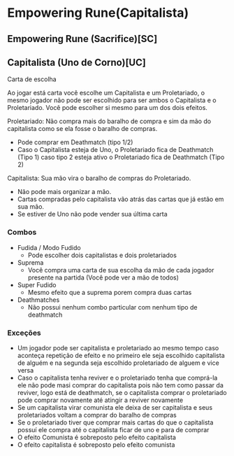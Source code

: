 # Empowering Rune(Capitalista)
## Empowering Rune (Sacrifice)[SC]
## Capitalista (Uno de Corno)[UC]
Carta de escolha

Ao jogar está carta você escolhe um Capitalista e um Proletariado, o mesmo jogador não pode ser escolhido para ser ambos o Capitalista e o Proletariado. Você pode escolher si mesmo para um dos dois efeitos.

Proletariado:
Não compra mais do baralho de compra e sim da mão do capitalista como se ela fosse o baralho de compras.
- Pode comprar em Deathmatch (tipo 1/2)
- Caso o Capitalista esteja de Uno, o Proletariado fica de Deathmatch (Tipo 1) caso tipo 2 esteja ativo o Proletariado fica de Deathmatch (Tipo 2)

Capitalista:
Sua mão vira o baralho de compras do Proletariado. 
- Não pode mais organizar a mão.
- Cartas compradas pelo capitalista vão atrás das cartas que já estão em sua mão.
- Se estiver de Uno não pode vender sua última carta
### Combos
- Fudida / Modo Fudido
    - Pode escolher dois capitalistas e dois proletariados
- Suprema
    - Você compra uma carta de sua escolha da mão de cada jogador presente na partida (Você pode ver a mão de todos)
- Super Fudido
    - Mesmo efeito que a suprema porem compra duas cartas
- Deathmatches
    - Não possui nenhum combo particular com nenhum tipo de deathmatch
### Exceções
- Um jogador pode ser capitalista e proletariado ao mesmo tempo caso aconteça repetição de efeito e no primeiro ele seja escolhido capitalista de alguém e na segunda seja escolhido proletariado de alguem e vice versa
- Caso o capitalista tenha reviver e o proletariado tenha que comprá-la ele não pode masi comprar do capitalista pois não tem como passar da reviver, logo está de deathmatch, se o capitalista comprar o proletariado pode comprar novamente até atingir a reviver novamente
- Se um capitalista virar comunista ele deixa de ser capitalista e seus proletariados voltam a comprar do baralho de compras
- Se o proletariado tiver que comprar mais cartas do que o capitalista possuí ele compra até o capitalista ficar de uno e para de comprar
- O efeito Comunista é sobreposto pelo efeito capitalista
- O efeito capitalista é sobreposto pelo efeito comunista
